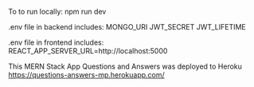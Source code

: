 To to run locally:
npm run dev

.env file in backend includes:
MONGO_URI
JWT_SECRET
JWT_LIFETIME

.env file in frontend includes:
REACT_APP_SERVER_URL=http://localhost:5000

This MERN Stack App Questions and Answers was deployed to Heroku
https://questions-answers-mp.herokuapp.com/
